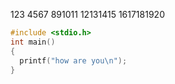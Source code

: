 123
4567
891011
12131415
1617181920
```C
#include <stdio.h>
int main()
{
  printf("how are you\n");
}
```
